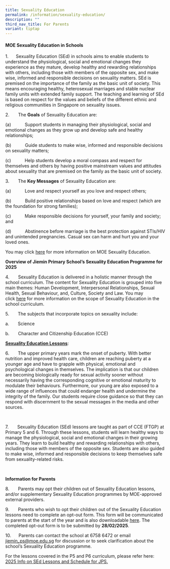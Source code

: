 ```yaml
---
title: Sexuality Education
permalink: /information/sexuality-education/
description: ""
third_nav_title: For Parents
variant: tiptap
---
```

<h4>MOE Sexuality Education in Schools</h4>
<p>1.&nbsp;&nbsp;&nbsp;&nbsp;&nbsp;&nbsp;Sexuality Education (SEd) in schools
aims to enable students to understand the physiological, social and emotional
changes they experience as they mature, develop healthy and rewarding relationships
with others, including those with members of the opposite sex, and make
wise, informed and responsible decisions on sexuality matters. SEd is premised
on the importance of the family as the basic unit of society. This means
encouraging healthy, heterosexual marriages and stable nuclear family units
with extended family support. The teaching and learning of SEd is based
on respect for the values and beliefs of the different ethnic and religious
communities in Singapore on sexuality issues.</p>
<p>2.&nbsp;&nbsp;&nbsp;&nbsp;&nbsp;&nbsp; The&nbsp;<strong>Goals</strong>&nbsp;of
Sexuality Education are:</p>
<p>(a)&nbsp;&nbsp;&nbsp;&nbsp;&nbsp;&nbsp;&nbsp;&nbsp;&nbsp;&nbsp;&nbsp;Support
students in managing their physiological, social and emotional changes
as they grow up and develop safe and healthy relationships;</p>
<p>(b)&nbsp;&nbsp;&nbsp;&nbsp;&nbsp;&nbsp;&nbsp;&nbsp;&nbsp;&nbsp;&nbsp;Guide
students to make wise, informed and responsible decisions on sexuality
matters;</p>
<p>(c)&nbsp;&nbsp;&nbsp;&nbsp;&nbsp;&nbsp;&nbsp;&nbsp;&nbsp;&nbsp;&nbsp;Help
students develop a moral compass and respect for themselves and others
by having positive mainstream values and attitudes about sexuality that
are premised on the family as the basic unit of society.</p>
<p>3.&nbsp;&nbsp;&nbsp;&nbsp;&nbsp;&nbsp; The&nbsp;<strong>Key Messages</strong>&nbsp;of
Sexuality Education are:</p>
<p>(a)&nbsp;&nbsp;&nbsp;&nbsp;&nbsp;&nbsp;&nbsp;&nbsp;&nbsp;&nbsp;&nbsp;Love
and respect yourself as you love and respect others;</p>
<p>(b)&nbsp;&nbsp;&nbsp;&nbsp;&nbsp;&nbsp;&nbsp;&nbsp;&nbsp;&nbsp;&nbsp;Build
positive relationships based on love and respect (which are the foundation
for strong families);</p>
<p>(c)&nbsp;&nbsp;&nbsp;&nbsp;&nbsp;&nbsp;&nbsp;&nbsp;&nbsp;&nbsp;&nbsp;Make
responsible decisions for yourself, your family and society; and</p>
<p>(d)&nbsp;&nbsp;&nbsp;&nbsp;&nbsp;&nbsp;&nbsp;&nbsp;&nbsp;&nbsp;&nbsp;Abstinence
before marriage is the best protection against STIs/HIV and unintended
pregnancies. Casual sex can harm and hurt you and your loved ones.</p>
<p>You may&nbsp;click&nbsp;<a href="https://go.gov.sg/moe-sexuality-education" rel="noopener noreferrer nofollow" target="_blank">here</a>&nbsp;for more
information on MOE Sexuality Education.</p>
<p><strong>Overview of Jiemin Primary School’s Sexuality Education Programme for 2025</strong>
</p>
<p>4.&nbsp;&nbsp;&nbsp;&nbsp;&nbsp;&nbsp; Sexuality Education is delivered
in a holistic manner through the school curriculum.&nbsp;The content for
Sexuality Education is grouped into five main themes: Human Development,
Interpersonal Relationships, Sexual Health, Sexual Behaviour, and, Culture,
Society and Law. You may click&nbsp;<a href="https://go.gov.sg/moe-sexuality-education-scope" rel="noopener noreferrer nofollow" target="_blank">here</a>&nbsp;for
more information on the scope of Sexuality Education in the school curriculum.</p>
<p>5.&nbsp;&nbsp;&nbsp;&nbsp;&nbsp;&nbsp; The subjects that incorporate topics
on sexuality include:</p>
<p>a.&nbsp;&nbsp;&nbsp;&nbsp;&nbsp;&nbsp;&nbsp;Science</p>
<p>b.&nbsp;&nbsp;&nbsp;&nbsp;&nbsp;&nbsp;&nbsp;Character and Citizenship
Education (CCE)</p>
<p><strong><u>Sexuality Education Lessons</u></strong>:</p>
<p>6.&nbsp;&nbsp;&nbsp;&nbsp;&nbsp;&nbsp; The upper primary years mark the
onset of puberty. With better nutrition and improved health care, children
are reaching puberty at a younger age and have to grapple with physical,
emotional and psychological changes in themselves. The implication is that
our children are becoming biologically ready for sexual activity sooner
without necessarily having the corresponding cognitive or emotional maturity
to modulate their behaviours. Furthermore, our young are also exposed to
a wide range of influences that could endanger health and undermine the
integrity of the family. Our students require close guidance so that they
can respond with discernment to the sexual messages in the media and other
sources.</p>
<p>&nbsp;</p>
<p>7. &nbsp;&nbsp;&nbsp;&nbsp;&nbsp; Sexuality Education (SEd) lessons are
taught as part of CCE (FTGP) at Primary 5 and 6. Through these lessons,
students will learn healthy ways to manage the physiological, social and
emotional changes in their growing years. They learn to build healthy and
rewarding relationships with others, including those with members of the
opposite sex. Students are also guided to make wise, informed and responsible
decisions to keep themselves safe from sexuality-related risks.</p>
<p>&nbsp;</p>
<p><strong>Information for Parents</strong>
</p>
<p>8.&nbsp;&nbsp;&nbsp;&nbsp;&nbsp;&nbsp; Parents may opt their children
out of Sexuality Education lessons, and/or supplementary Sexuality Education
programmes by MOE-approved external providers.</p>
<p>9.&nbsp;&nbsp;&nbsp;&nbsp;&nbsp;&nbsp; Parents who wish to opt their children
out of the Sexuality Education lessons need to complete an opt-out form.
This form will be communicated to parents at the start of the year and
is also downloadable <a href="/files/Sexuality Education/2025_Opt_out_form_.pdf" rel="noopener noreferrer nofollow" target="_blank"><u>here</u></a>.
The completed opt-out form is to be submitted by <strong>28/02/2025</strong>.</p>
<p>10.&nbsp;&nbsp;&nbsp;&nbsp;&nbsp; Parents can contact the school at 6758
6472 or email <a href="mailto:jiemin_ps@moe.edu.sg" rel="noopener noreferrer nofollow" target="_blank">jiemin_ps@moe.edu.sg</a> for
discussion or to seek clarification about the school’s Sexuality Education
programme.</p>
<p>For the lessons covered in the P5 and P6 curriculum, please refer here:&nbsp;
<a href="/files/Sexuality Education/2025_Info_on_SEd_Lessons_and_Schedule_for_JPS.pdf" rel="noopener noreferrer nofollow" target="_blank"><u>2025 Info on SEd Lessons and Schedule for JPS</u>.</a>
</p>
<p></p>
<p></p>